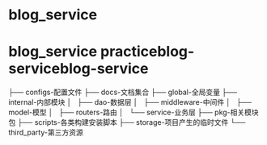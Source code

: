 # blog_service
# blog_service practiceblog-serviceblog-service
├── configs-配置文件
├── docs-文档集合
├── global-全局变量
├── internal-内部模块
│   ├── dao-数据层
│   ├── middleware-中间件
│   ├── model-模型
│   ├── routers-路由
│   └── service-业务层
├── pkg-相关模块包
├── scripts-各类构建安装脚本
├── storage-项目产生的临时文件
└── third_party-第三方资源

